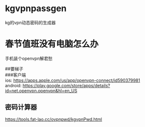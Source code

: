 # kgvpnpassgen   
kg的vpn动态密码的生成器

# 春节值班没有电脑怎么办   
手机装个openvpn解君愁

##要梯子  
###客户端  
ios: https://apps.apple.com/us/app/openvpn-connect/id590379981   
android: https://play.google.com/store/apps/details?id=net.openvpn.openvpn&hl=en_US

## 密码计算器  
https://tools.fat-lao.cc/ovpnpwd/kgvpnPwd.html 




